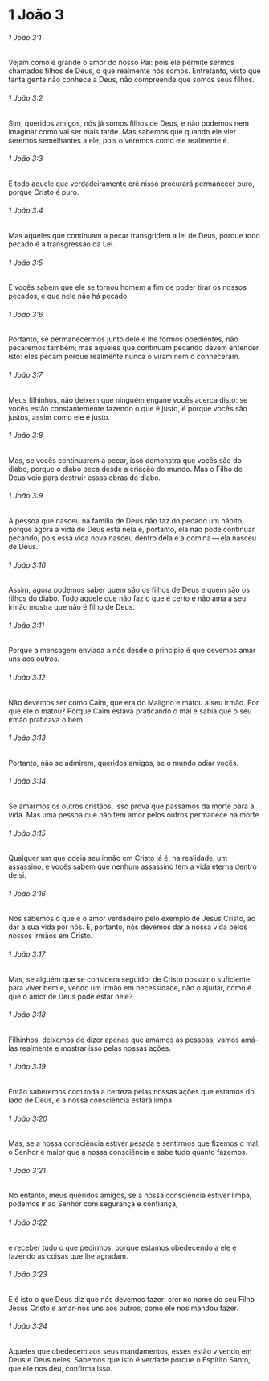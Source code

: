 # 1 João 3

###### 1 João 3:1

Vejam como é grande o amor do nosso Pai: pois ele permite sermos chamados filhos de Deus, o que realmente nós somos. Entretanto, visto que tanta gente não conhece a Deus, não compreende que somos seus filhos.

###### 1 João 3:2

Sim, queridos amigos, nós já somos filhos de Deus, e não podemos nem imaginar como vai ser mais tarde. Mas sabemos que quando ele vier seremos semelhantes a ele, pois o veremos como ele realmente é.

###### 1 João 3:3

E todo aquele que verdadeiramente crê nisso procurará permanecer puro, porque Cristo é puro.

###### 1 João 3:4

Mas aqueles que continuam a pecar transgridem a lei de Deus, porque todo pecado é a transgressão da Lei.

###### 1 João 3:5

E vocês sabem que ele se tornou homem a fim de poder tirar os nossos pecados, e que nele não há pecado.

###### 1 João 3:6

Portanto, se permanecermos junto dele e lhe formos obedientes, não pecaremos também; mas aqueles que continuam pecando devem entender isto: eles pecam porque realmente nunca o viram nem o conheceram.

###### 1 João 3:7

Meus filhinhos, não deixem que ninguém engane vocês acerca disto: se vocês estão constantemente fazendo o que é justo, é porque vocês são justos, assim como ele é justo.

###### 1 João 3:8

Mas, se vocês continuarem a pecar, isso demonstra que vocês são do diabo, porque o diabo peca desde a criação do mundo. Mas o Filho de Deus veio para destruir essas obras do diabo.

###### 1 João 3:9

A pessoa que nasceu na família de Deus não faz do pecado um hábito, porque agora a vida de Deus está nela e, portanto, ela não pode continuar pecando, pois essa vida nova nasceu dentro dela e a domina — ela nasceu de Deus.

###### 1 João 3:10

Assim, agora podemos saber quem são os filhos de Deus e quem são os filhos do diabo. Todo aquele que não faz o que é certo e não ama a seu irmão mostra que não é filho de Deus.

###### 1 João 3:11

Porque a mensagem enviada a nós desde o princípio é que devemos amar uns aos outros.

###### 1 João 3:12

Não devemos ser como Caim, que era do Maligno e matou a seu irmão. Por que ele o matou? Porque Caim estava praticando o mal e sabia que o seu irmão praticava o bem.

###### 1 João 3:13

Portanto, não se admirem, queridos amigos, se o mundo odiar vocês.

###### 1 João 3:14

Se amarmos os outros cristãos, isso prova que passamos da morte para a vida. Mas uma pessoa que não tem amor pelos outros permanece na morte.

###### 1 João 3:15

Qualquer um que odeia seu irmão em Cristo já é, na realidade, um assassino; e vocês sabem que nenhum assassino tem a vida eterna dentro de si.

###### 1 João 3:16

Nós sabemos o que é o amor verdadeiro pelo exemplo de Jesus Cristo, ao dar a sua vida por nós. E, portanto, nós devemos dar a nossa vida pelos nossos irmãos em Cristo.

###### 1 João 3:17

Mas, se alguém que se considera seguidor de Cristo possuir o suficiente para viver bem e, vendo um irmão em necessidade, não o ajudar, como é que o amor de Deus pode estar nele?

###### 1 João 3:18

Filhinhos, deixemos de dizer apenas que amamos as pessoas; vamos amá-las realmente e mostrar isso pelas nossas ações.

###### 1 João 3:19

Então saberemos com toda a certeza pelas nossas ações que estamos do lado de Deus, e a nossa consciência estará limpa.

###### 1 João 3:20

Mas, se a nossa consciência estiver pesada e sentirmos que fizemos o mal, o Senhor é maior que a nossa consciência e sabe tudo quanto fazemos.

###### 1 João 3:21

No entanto, meus queridos amigos, se a nossa consciência estiver limpa, podemos ir ao Senhor com segurança e confiança,

###### 1 João 3:22

e receber tudo o que pedirmos, porque estamos obedecendo a ele e fazendo as coisas que lhe agradam.

###### 1 João 3:23

E é isto o que Deus diz que nós devemos fazer: crer no nome do seu Filho Jesus Cristo e amar-nos uns aos outros, como ele nos mandou fazer.

###### 1 João 3:24

Aqueles que obedecem aos seus mandamentos, esses estão vivendo em Deus e Deus neles. Sabemos que isto é verdade porque o Espírito Santo, que ele nos deu, confirma isso.


